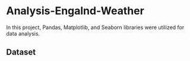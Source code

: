 # Analysis-Engalnd-Weather

In this project, Pandas, Matplotlib, and Seaborn libraries were utilized for data analysis.

## Dataset
